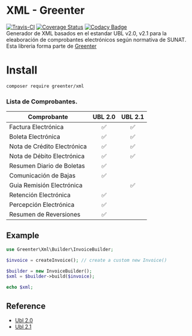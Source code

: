# XML - Greenter

[![Travis-CI](https://img.shields.io/travis/giansalex/greenter-xml.svg?branch=master&style=flat-square)](https://travis-ci.org/giansalex/greenter-xml)
[![Coverage Status](https://img.shields.io/coveralls/giansalex/greenter-xml.svg?style=flat-square&branch=master)](https://coveralls.io/github/giansalex/greenter-xml?branch=master)
[![Codacy Badge](https://api.codacy.com/project/badge/Grade/bc6f0b348aec4b5db956815ccbc32daa)](https://www.codacy.com/app/giansalex/greenter-xml?utm_source=github.com&amp;utm_medium=referral&amp;utm_content=giansalex/greenter-xml&amp;utm_campaign=Badge_Grade)  
Generador de XML basados en el estandar UBL v2.0, v2.1 para la eleaboración de comprobantes electrónicos según normativa de SUNAT. Esta libreria forma parte de [Greenter](https://github.com/thegreenter/greenter)

# Install
```bash
composer require greenter/xml
```

### Lista de Comprobantes.

Comprobante                 |  UBL 2.0           | UBL 2.1            |
----------------------------|:------------------:|:------------------:|
Factura Electrónica         | :white_check_mark: | :white_check_mark: |
Boleta Electrónica          | :white_check_mark: | :white_check_mark: |
Nota de Crédito Electrónica | :white_check_mark: | :white_check_mark: |
Nota de Débito Electrónica  | :white_check_mark: | :white_check_mark: |
Resumen Diario de Boletas   | :white_check_mark: |                    |
Comunicación de Bajas       | :white_check_mark: |                    |
Guia Remisión Electrónica   |                    | :white_check_mark: |
Retención Electrónica       | :white_check_mark: |                    |
Percepción Electrónica      | :white_check_mark: |                    |
Resumen de Reversiones      | :white_check_mark: |                    |

## Example

```php
use Greenter\Xml\Builder\InvoiceBuilder;

$invoice = createInvoice(); // create a custom new Invoice()

$builder = new InvoiceBuilder();
$xml = $builder->build($invoice);

echo $xml;
```

## Reference
- [Ubl 2.0](http://www.datypic.com/sc/ubl20/)
- [Ubl 2.1](http://www.datypic.com/sc/ubl21/)
